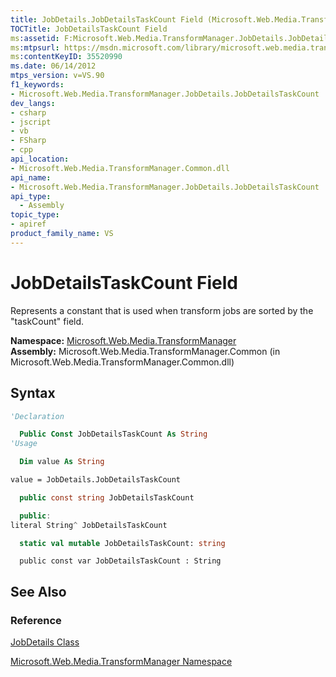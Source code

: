```yaml
---
title: JobDetails.JobDetailsTaskCount Field (Microsoft.Web.Media.TransformManager)
TOCTitle: JobDetailsTaskCount Field
ms:assetid: F:Microsoft.Web.Media.TransformManager.JobDetails.JobDetailsTaskCount
ms:mtpsurl: https://msdn.microsoft.com/library/microsoft.web.media.transformmanager.jobdetails.jobdetailstaskcount(v=VS.90)
ms:contentKeyID: 35520990
ms.date: 06/14/2012
mtps_version: v=VS.90
f1_keywords:
- Microsoft.Web.Media.TransformManager.JobDetails.JobDetailsTaskCount
dev_langs:
- csharp
- jscript
- vb
- FSharp
- cpp
api_location:
- Microsoft.Web.Media.TransformManager.Common.dll
api_name:
- Microsoft.Web.Media.TransformManager.JobDetails.JobDetailsTaskCount
api_type:
  - Assembly
topic_type:
- apiref
product_family_name: VS
---
```


# JobDetailsTaskCount Field

Represents a constant that is used when transform jobs are sorted by the "taskCount" field.

**Namespace:**  [Microsoft.Web.Media.TransformManager](microsoft-web-media-transformmanager-namespace.md)  
**Assembly:**  Microsoft.Web.Media.TransformManager.Common (in Microsoft.Web.Media.TransformManager.Common.dll)

## Syntax

```vb
'Declaration

  Public Const JobDetailsTaskCount As String
'Usage

  Dim value As String

value = JobDetails.JobDetailsTaskCount
```

```csharp
  public const string JobDetailsTaskCount
```

```cpp
  public:
literal String^ JobDetailsTaskCount
```

``` fsharp
  static val mutable JobDetailsTaskCount: string
```

```jscript
  public const var JobDetailsTaskCount : String
```

## See Also

### Reference

[JobDetails Class](jobdetails-class-microsoft-web-media-transformmanager.md)

[Microsoft.Web.Media.TransformManager Namespace](microsoft-web-media-transformmanager-namespace.md)

